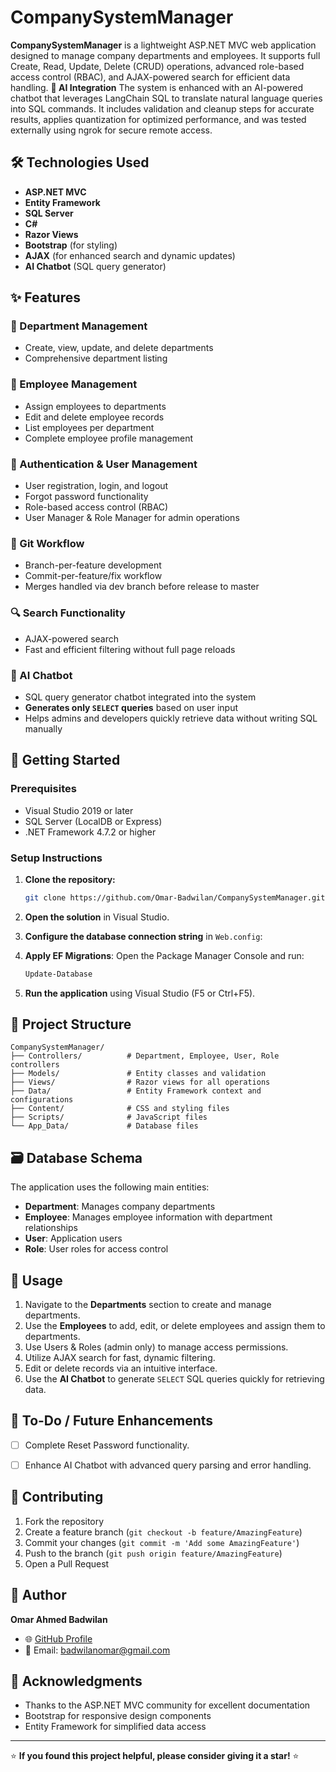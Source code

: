 # CompanySystemManager

**CompanySystemManager** is a lightweight ASP.NET MVC web application designed to manage company departments and employees. It supports full Create, Read, Update, Delete (CRUD) operations, advanced role-based access control (RBAC), and AJAX-powered search for efficient data handling.
**🚀 AI Integration**
The system is enhanced with an AI-powered chatbot that leverages LangChain SQL to translate natural language queries into SQL commands. It includes validation and cleanup steps for accurate results, applies quantization for optimized performance, and was tested externally using ngrok for secure remote access.

## 🛠️ Technologies Used

- **ASP.NET MVC**
- **Entity Framework**
- **SQL Server**
- **C#**
- **Razor Views**
- **Bootstrap** (for styling)
- **AJAX** (for enhanced search and dynamic updates)
- **AI Chatbot** (SQL query generator)

## ✨ Features

### 📁 Department Management
- Create, view, update, and delete departments
- Comprehensive department listing

### 👥 Employee Management
- Assign employees to departments
- Edit and delete employee records
- List employees per department
- Complete employee profile management

### 🔑 Authentication & User Management
- User registration, login, and logout
- Forgot password functionality
- Role-based access control (RBAC)
- User Manager & Role Manager for admin operations

### 🧩 Git Workflow
- Branch-per-feature development
- Commit-per-feature/fix workflow
- Merges handled via dev branch before release to master

### 🔍 Search Functionality
- AJAX-powered search 
- Fast and efficient filtering without full page reloads
  
### 🤖 AI Chatbot
- SQL query generator chatbot integrated into the system
- **Generates only `SELECT` queries** based on user input
- Helps admins and developers quickly retrieve data without writing SQL manually

## 🚀 Getting Started

### Prerequisites
- Visual Studio 2019 or later
- SQL Server (LocalDB or Express)
- .NET Framework 4.7.2 or higher

### Setup Instructions

1. **Clone the repository:**
   ```bash
   git clone https://github.com/Omar-Badwilan/CompanySystemManager.git
   ```

2. **Open the solution** in Visual Studio.

3. **Configure the database connection string** in `Web.config`:


4. **Apply EF Migrations**: 
   Open the Package Manager Console and run:
   ```bash
   Update-Database
   ```

5. **Run the application** using Visual Studio (F5 or Ctrl+F5).

## 📁 Project Structure

```
CompanySystemManager/
├── Controllers/          # Department, Employee, User, Role controllers
├── Models/               # Entity classes and validation
├── Views/                # Razor views for all operations
├── Data/                 # Entity Framework context and configurations
├── Content/              # CSS and styling files
├── Scripts/              # JavaScript files
└── App_Data/             # Database files
```


## 🗃️ Database Schema

The application uses the following main entities:

- **Department**: Manages company departments
- **Employee**: Manages employee information with department relationships
- **User**: Application users
- **Role**: User roles for access control

## 🎯 Usage

1. Navigate to the **Departments** section to create and manage departments.
2. Use the **Employees** to add, edit, or delete employees and assign them to departments.
3. Use Users & Roles (admin only) to manage access permissions.
4. Utilize AJAX search for fast, dynamic filtering.
5. Edit or delete records via an intuitive interface.
6. Use the **AI Chatbot** to generate `SELECT` SQL queries quickly for retrieving data.


## 📌 To-Do / Future Enhancements

- [ ] Complete Reset Password functionality.
- [ ] Enhance AI Chatbot with advanced query parsing and error handling.


## 🤝 Contributing

1. Fork the repository
2. Create a feature branch (`git checkout -b feature/AmazingFeature`)
3. Commit your changes (`git commit -m 'Add some AmazingFeature'`)
4. Push to the branch (`git push origin feature/AmazingFeature`)
5. Open a Pull Request


## 👤 Author

**Omar Ahmed Badwilan**

- 🌐 [GitHub Profile](https://github.com/Omar-Badwilan)
- 📧 Email: badwilanomar@gmail.com

## 🙏 Acknowledgments

- Thanks to the ASP.NET MVC community for excellent documentation
- Bootstrap for responsive design components
- Entity Framework for simplified data access
---

⭐ **If you found this project helpful, please consider giving it a star!** ⭐
